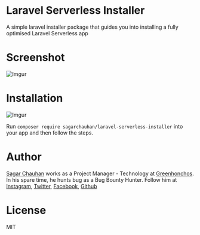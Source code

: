 # Laravel Serverless Installer

A simple laravel installer package that guides you into installing a fully optimised Laravel Serverless app

# Screenshot
![Imgur](https://i.imgur.com/x0cEVtu.jpg)

# Installation

![Imgur](https://i.imgur.com/zsetLNA.jpg)

Run `composer require sagarchauhan/laravel-serverless-installer` into your app and then follow the steps.

# Author

[Sagar Chauhan](https://twitter.com/sagarchauhan005) works as a Project Manager - Technology at [Greenhonchos](https://www.greenhonchos.com).
In his spare time, he hunts bug as a Bug Bounty Hunter.
Follow him at [Instagram](https://www.instagram.com/chauhansahab005/), [Twitter](https://twitter.com/chauhansahab005),  [Facebook](https://facebook.com/sagar.chauhan3),
[Github](https://github.com/sagarchauhan005)

# License
MIT

